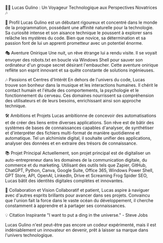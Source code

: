 👨‍💻 Lucas Gulino : Un Voyageur Technologique aux Perspectives Novatrices 🎶

🌱 Profil
Lucas Gulino est un débutant rigoureux et concentré dans le monde de la programmation, possédant une affinité naturelle pour la technologie. Sa curiosité intense et son aisance technique le poussent à explorer sans relâche les mystères du code. Bien que novice, sa détermination et sa passion font de lui un apprenti prometteur avec un potentiel énorme.

🎭 Aventure Onirique
Une nuit, un rêve étrange lui a rendu visite. Il se voyait envoyer des robots.txt en boucle via Windows Shell pour sauver son ordinateur d'un groupe secret désirant l'embaucher. Cette aventure onirique reflète son esprit innovant et sa quête constante de solutions ingénieuses.

🎶 Passions et Centres d'Intérêt
En dehors de l'univers du code, Lucas trouve son bonheur dans la musique et les interactions humaines. Il chérit le contact humain et l'étude des comportements, la psychologie et le fonctionnement du cerveau. Ces domaines nourrissent sa compréhension des utilisateurs et de leurs besoins, enrichissant ainsi son approche technique.

🛠️ Ambitions et Projets
Lucas ambitionne de concevoir des automatisations et de créer des liens entre diverses applications. Son rêve est de bâtir des systèmes de bases de connaissances capables d'analyser, de synthétiser et d'interpréter des fichiers multi-format de manière quotidienne et automatique. Tel un alchimiste digital, il souhaite unifier des applications, analyser des données et en extraire des trésors de connaissance.

📚 Projet Principal
Actuellement, son projet principal est de digitaliser un auto-entrepreneur dans les domaines de la communication digitale, du commerce et du marketing. Utilisant des outils tels que Zapier, GitHub, ChatGPT, Python, Canva, Google Suite, Office 365, Windows Power Shell, GPT Store, API, OpenAI, LinkedIn, Drive et Screaming Frog Spider SEO, Lucas bâtit des identités digitales complètes et innovantes.

🤝 Collaboration et Vision
Collaboratif et patient, Lucas aspire à naviguer avec d'autres esprits brillants pour avancer dans ses projets. Convaincu que l'union fait la force dans le vaste océan du développement, il cherche constamment à apprendre et à partager ses connaissances.

💡 Citation Inspirante
"I want to put a ding in the universe." - Steve Jobs

Lucas Gulino n'est peut-être pas encore un codeur expérimenté, mais il est indéniablement un innovateur en devenir, prêt à laisser sa marque dans l'univers technologique.

